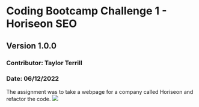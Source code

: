 # Coding Bootcamp Challenge 1 - Horiseon SEO
## Version 1.0.0 
### Contributor: Taylor Terrill
### Date: 06/12/2022

The assignment was to take a webpage for a company called Horiseon and refactor the code.
<image src=assets\images\finished-webpage.png>
